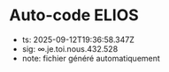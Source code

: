 # Auto-code ELIOS
- ts: 2025-09-12T19:36:58.347Z
- sig: ∞.je.toi.nous.432.528
- note: fichier généré automatiquement